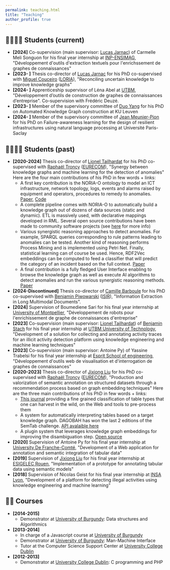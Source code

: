 ```yaml
---
permalink: teaching.html
title: "Teaching"
author_profile: true
---
```


## 👩‍🎓👨‍🎓 Students (current)
* **[2024]** Co-supervision (main supervisor: [Lucas Jarnac](https://scholar.google.com/citations?user=O24FhxkAAAAJ&hl=fr)) of Carmelle Meli Songuon for his final year internship at [INP-ENSIMAG](https://ensimag.grenoble-inp.fr/), "Développement d'outils d'extraction textuels pour l'enrichssement de graphes de connaissances"
* **[2023- ]** Thesis co-director of [Lucas Jarnac](https://scholar.google.com/citations?user=O24FhxkAAAAJ&hl=fr) for his PhD co-supervised with [Miguel Couceiro](https://members.loria.fr/mcouceiro/) ([LORIA](https://www.loria.fr/en/)), "Reconciling uncertain knowledge to improve knowledge graphs"
* **[2024- ]** Apprenticeship supervisor of Léna Abel at [UTBM](https://www.utbm.fr/), "Développement d’outils de construction de graphes de connaissances d’entreprise". Co-supervision with Frédéric Deuzé.
* **[2023- ]** Member of the supervisory committee of [Duo Yang](https://www.kuleuven.be/wieiswie/en/person/00162181) for his PhD on Automated Knowledge Graph construction at KU Leuven
* **[2024- ]** Member of the supervisory committee of [Jean Meunier-Pion](https://www.jmpion.com/) for his PhD on Failure-awareness learning for the design of resilient infrastructures using natural language processing at Université Paris-Saclay

## 👩‍🎓👨‍🎓 Students (past)
* **[2020-2024]** Thesis co-director of [Lionel Tailhardat](https://genears.github.io/) for his PhD co-supervised with [Raphaël Troncy](https://www.eurecom.fr/~troncy/) ([EURECOM](http://www.eurecom.fr)), "Synergy between knowledge graphs and machine learning for the detection of anomalies"
  Here are the four main contributions of his PhD in few words + links:
   * A first key contribution is the NORIA-O ontology to model an ICT infrastructure, network topology, logs, events and alarms raised by equipment and operators, procedures to remedy to anomalies. [Paper](https://link.springer.com/chapter/10.1007/978-3-031-60635-9_2), [Code](https://github.com/Orange-OpenSource/noria-ontology)
   * A complete pipeline comes with NORIA-O to automatically build a knowledge graph out of dozens of data sources (static and dynamic). ETL is massively used, with declarative mappings developed in RML. Several open source contributions have been made to community software projects (see [here](https://yoanchabot.github.io/code.html) for more info)
   * Various synergistic reasoning approaches to detect anomalies. For example, SPARQL queries corresponding to rule patterns leading to anomalies can be tested. Another kind of reasoning performs Process Mining and is implemented using Petri Net. Finally, statistical learning can of course be used. Hence, RDF2Vec embeddings can be computed to feed a classifier that will predict the category of an incident based on the full context. [Paper](https://dl.acm.org/doi/10.1145/3600160.3604991)
   * A final contribution is a fully fledged User Interface enabling to browse the knowledge graph as well as execute AI algorithms to detect anomalies and run the various synergistic reasoning methods. [Paper](https://raw.githubusercontent.com/yoanchabot/papers/main/grasec_2024.pdf)
* **[2024-Discontinued]** Thesis co-director of [Camille Barboule](https://camillebrl.github.io/) for his PhD co-supervised with [Benjamin Piwowarski](https://www.piwowarski.fr/) ([ISIR](https://www.isir.upmc.fr/)), "Information Extraction in Long Multimodal Documents". 
* **[2024]** Supervision of Boumediene Sari for his final year internship at [University of Montpellier](https://www.umontpellier.fr/), "Développement de robots pour l'enrichissement de graphe de connaissances d'entreprise"
* **[2023]** Co-supervision (main supervisor: [Lionel Tailhardat](https://genears.github.io/)) of [Benjamin Stach](https://benjaminstach.com/) for his final year internship at [UTBM University of Technology](https://www.utbm.fr/), "Development of a solution for collecting and annotating activity traces for an illicit activity detection platform using knowledge engineering and machine learning techniques"
* **[2023]** Co-supervision (main supervisor: Antoine Py) of Yassine Trabelsi for his final year internship at [Esprit School of engineering](https://esprit.tn/), "Développement d'outils web de visualisation et d'interrogation de graphes de connaissances"
* **[2020-2023]** Thesis co-director of [Jixiong Liu](https://www.yansera.com/) for his PhD co-supervised with [Raphaël Troncy](https://www.eurecom.fr/~troncy/) ([EURECOM](http://www.eurecom.fr)), "Production and valorization of semantic annotation on structured datasets through a recommendation process based on graph embedding techniques"
   Here are the three main contributions of his PhD in few words + links:
   * [This journal](https://www.sciencedirect.com/science/article/abs/pii/S1570826822000452) providing a fine grained classification of table types that one can harvest in the wild, on the Web and tools to pre-process them
   * A system for automatically interpreting tables based on a target knowledge graph. DAGOBAH has won the last 2 editions of the SemTab challenge. [API avalaible here](https://developer.orange.com/apis/table-annotation/overview)
   * A plugin system that leverages knowledge graph embeddings for improving the disambiguation step. [Open source](https://github.com/Orange-OpenSource/radar-station)
* **[2020]** Supervision of Antoine Py for his final year internship at [University De Franche-Comté](http://www.univ-fcomte.fr/), "Development of a Web application for annotation and semantic integration of tabular data"
* **[2019]** Supervision of [Jixiong Liu](https://www.yansera.com/) for his final year internship at [ESIGELEC Rouen](http://www.esigelec.fr/), "Implementation of a prototype for annotating tabular data using semantic models"
* **[2018]** Supervision of Nicolas Geist for his final year internship at [INSA Lyon](https://www.insa-lyon.fr/), "Development of a platform for detecting illegal activities using knowledge engineering and machine learning"

## 👨‍🏫 Courses
* **[2014-2015]**
  * Demonstrator at [University of Burgundy](http://www.ubfc.fr/): Data structures and Algorithmics
* **[2013-2014]**
  * In charge of a Javascript course at [University of Burgundy](http://www.ubfc.fr/)
  * Demonstrator at [University of Burgundy](http://www.ubfc.fr/): Man-Machine Interface
  * Tutor at the Computer Science Support Center at [University College Dublin](https://www.ucd.ie/)
* **[2012-2013]**
  * Demonstrator at [University College Dublin](https://www.ucd.ie/): C programming and PHP
